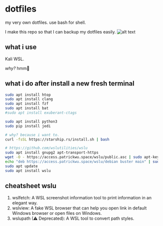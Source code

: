 # dotfiles
my very own dotfiles. use bash for shell.

I make this repo so that I can backup my dotfiles easily.
![alt text](https://github.com/kyuure/dotfiles/tree/main/.screenshot/ssan.png)


## what i use
Kali WSL.

_why?_ hmm🤔


## what i do after install a new fresh terminal
```sh
sudo apt install htop
sudo apt install clang
sudo apt install fzf
sudo apt install bat
#sudo apt install exuberant-ctags

sudo apt install python3
sudo pip install jedi

# why? because i want to.
curl -fsSL https://starship.rs/install.sh | bash

# https://github.com/wslutilities/wslu
sudo apt install gnupg2 apt-transport-https
wget -O - https://access.patrickwu.space/wslu/public.asc | sudo apt-key add -
echo "deb https://access.patrickwu.space/wslu/debian buster main" | sudo tee -a /etc/apt/sources.list
sudo apt update
sudo apt install wslu
```

## cheatsheet wslu
  1. wslfetch: A WSL screenshot information tool to print information in an elegant way.
  2. wslview: A fake WSL browser that can help you open link in default Windows browser or open files on Windows.
  3. wslupath (⚠ Deprecated): A WSL tool to convert path styles.
